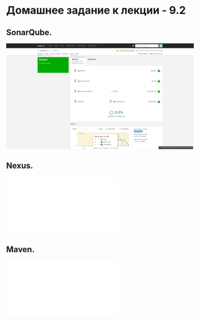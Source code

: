 # Домашнее задание к лекции - 9.2

## SonarQube.

![alt text](screenshots/sonarqube.png "SonarQube")

## Nexus.

![alt text](maven-metadata.xml "maven-metadata.xml")

## Maven.

![alt text](pom.xml "pom.xml")